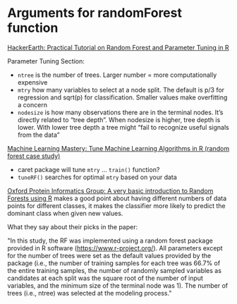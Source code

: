 Arguments for randomForest function
================


[HackerEarth: Practical Tutorial on Random Forest and Parameter Tuning
in
R](https://www.hackerearth.com/practice/machine-learning/machine-learning-algorithms/tutorial-random-forest-parameter-tuning-r/tutorial/)

Parameter Tuning Section:

  - `ntree` is the number of trees. Larger number = more computationally
    expensive
  - `mtry` how many variables to select at a node split. The default is
    p/3 for regression and sqrt(p) for classification. Smaller values
    make overfitting a concern
  - `nodesize` is how many observations there are in the terminal nodes.
    It’s directly related to “tree depth”. When nodesize is higher, tree
    depth is lower. With lower tree depth a tree might “fail to
    recognize useful signals from the data”

[Machine Learning Mastery: Tune Machine Learning Algorithms in R (random
forest case
study)](https://machinelearningmastery.com/tune-machine-learning-algorithms-in-r/)

  - caret package will tune `mtry` … `train()` function?
  - `tuneRF()` searches for optimal `mtry` based on your data

[Oxford Protein Informatics Group: A very basic introduction to Random
Forests using
R](https://www.blopig.com/blog/2017/04/a-very-basic-introduction-to-random-forests-using-r/)
makes a good point about having different numbers of data points for
different classes, it makes the classifier more likely to predict the
dominant class when given new values.

What they say about their picks in the paper:

"In this study, the RF was implemented using a random forest package provided in R software (https://www.r-project.org/). All parameters except for the number of trees were set as the default values provided by the package (i.e., the number of training samples for each tree was 66.7% of the entire training samples, the number of randomly sampled variables as candidates at each split was the square root of the number of input variables, and the minimum size of the terminal node was 1). The number of trees (i.e., ntree) was selected at the modeling process."
